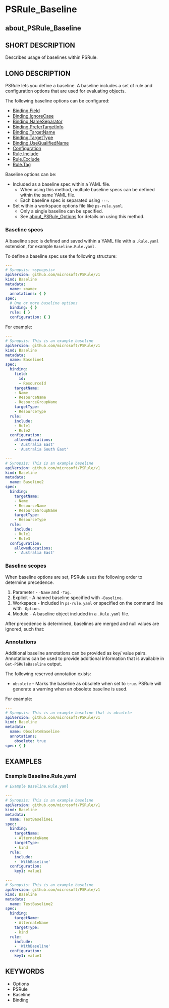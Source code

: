 # PSRule_Baseline

## about_PSRule_Baseline

## SHORT DESCRIPTION

Describes usage of baselines within PSRule.

## LONG DESCRIPTION

PSRule lets you define a baseline.
A baseline includes a set of rule and configuration options that are used for evaluating objects.

The following baseline options can be configured:

- [Binding.Field](about_PSRule_Options.md#bindingfield)
- [Binding.IgnoreCase](about_PSRule_Options.md#bindingignorecase)
- [Binding.NameSeparator](about_PSRule_Options.md#bindingnameseparator)
- [Binding.PreferTargetInfo](about_PSRule_Options.md#bindingprefertargetinfo)
- [Binding.TargetName](about_PSRule_Options.md#bindingtargetname)
- [Binding.TargetType](about_PSRule_Options.md#bindingtargettype)
- [Binding.UseQualifiedName](about_PSRule_Options.md#bindingusequalifiedname)
- [Configuration](about_PSRule_Options.md#configuration)
- [Rule.Include](about_PSRule_Options.md#ruleinclude)
- [Rule.Exclude](about_PSRule_Options.md#ruleexclude)
- [Rule.Tag](about_PSRule_Options.md#ruletag)

Baseline options can be:

- Included as a baseline spec within a YAML file.
  - When using this method, multiple baseline specs can be defined within the same YAML file.
  - Each baseline spec is separated using `---`.
- Set within a workspace options file like `ps-rule.yaml`.
  - Only a single baseline can be specified.
  - See [about_PSRule_Options](about_PSRule_Options.md) for details on using this method.

### Baseline specs

A baseline spec is defined and saved within a YAML file with a `.Rule.yaml` extension, for example `Baseline.Rule.yaml`.

To define a baseline spec use the following structure:

```yaml
---
# Synopsis: <synopsis>
apiVersion: github.com/microsoft/PSRule/v1
kind: Baseline
metadata:
  name: <name>
  annotations: { }
spec:
  # One or more baseline options
  binding: { }
  rule: { }
  configuration: { }
```

For example:

```yaml
---
# Synopsis: This is an example baseline
apiVersion: github.com/microsoft/PSRule/v1
kind: Baseline
metadata:
  name: Baseline1
spec:
  binding:
    field:
      id:
      - ResourceId
    targetName:
    - Name
    - ResourceName
    - ResourceGroupName
    targetType:
    - ResourceType
  rule:
    include:
    - Rule1
    - Rule2
  configuration:
    allowedLocations:
    - 'Australia East'
    - 'Australia South East'

---
# Synopsis: This is an example baseline
apiVersion: github.com/microsoft/PSRule/v1
kind: Baseline
metadata:
  name: Baseline2
spec:
  binding:
    targetName:
    - Name
    - ResourceName
    - ResourceGroupName
    targetType:
    - ResourceType
  rule:
    include:
    - Rule1
    - Rule3
  configuration:
    allowedLocations:
    - 'Australia East'
```

### Baseline scopes

When baseline options are set, PSRule uses the following order to determine precedence.

1. Parameter - `-Name` and `-Tag`.
2. Explicit - A named baseline specified with `-Baseline`.
3. Workspace - Included in `ps-rule.yaml` or specified on the command line with `-Option`.
4. Module - A baseline object included in a `.Rule.yaml` file.

After precedence is determined, baselines are merged and null values are ignored, such that:

### Annotations

Additional baseline annotations can be provided as key/ value pairs.
Annotations can be used to provide additional information that is available in `Get-PSRuleBaseline` output.

The following reserved annotation exists:

- `obsolete` - Marks the baseline as obsolete when set to `true`.
PSRule will generate a warning when an obsolete baseline is used.

For example:

```yaml
---
# Synopsis: This is an example baseline that is obsolete
apiVersion: github.com/microsoft/PSRule/v1
kind: Baseline
metadata:
  name: ObsoleteBaseline
  annotations:
    obsolete: true
spec: { }
```

## EXAMPLES

### Example Baseline.Rule.yaml

```yaml
# Example Baseline.Rule.yaml

---
# Synopsis: This is an example baseline
apiVersion: github.com/microsoft/PSRule/v1
kind: Baseline
metadata:
  name: TestBaseline1
spec:
  binding:
    targetName:
    - AlternateName
    targetType:
    - kind
  rule:
    include:
    - 'WithBaseline'
  configuration:
    key1: value1

---
# Synopsis: This is an example baseline
apiVersion: github.com/microsoft/PSRule/v1
kind: Baseline
metadata:
  name: TestBaseline2
spec:
  binding:
    targetName:
    - AlternateName
    targetType:
    - kind
  rule:
    include:
    - 'WithBaseline'
  configuration:
    key1: value1
```

## KEYWORDS

- Options
- PSRule
- Baseline
- Binding
